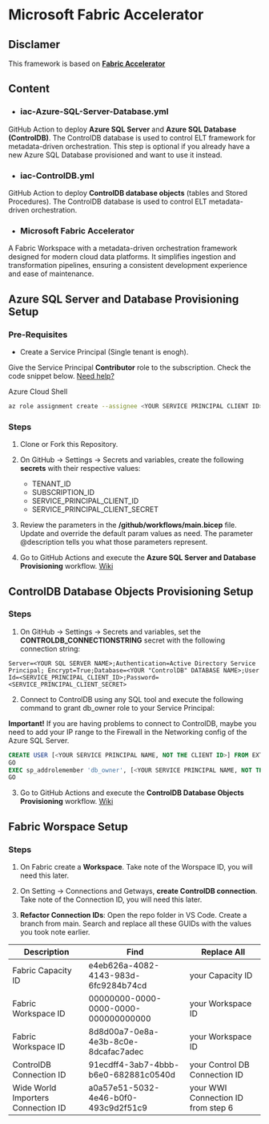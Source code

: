 # Microsoft Fabric Accelerator

## Disclamer
This framework is based on **[Fabric Accelerator](https://bennyaustin.com/2024/11/17/fabric-accelerator/)** 

## Content

- ### iac-Azure-SQL-Server-Database.yml
GitHub Action to deploy **Azure SQL Server** and **Azure SQL Database (ControlDB)**.
The ControlDB database is used to control ELT framework for metadata-driven orchestration. This step is optional if you already have a new Azure SQL Database provisioned and want to use it instead.

- ### iac-ControlDB.yml
GitHub Action to deploy **ControlDB database objects** (tables and Stored Procedures).
The ControlDB database is used to control ELT metadata-driven orchestration.

- ### Microsoft Fabric Accelerator
A Fabric Workspace with a metadata-driven orchestration framework designed for modern cloud data platforms. It simplifies ingestion and transformation pipelines, ensuring a consistent development experience and ease of maintenance.


## Azure SQL Server and Database Provisioning Setup

### Pre-Requisites

- Create a Service Principal (Single tenant is enogh).

Give the Service Principal **Contributor** role to the subscription. Check the code snippet below. [Need help?](https://learn.microsoft.com/en-us/entra/identity-platform/howto-create-service-principal-portal)

Azure Cloud Shell
```bash
az role assignment create --assignee <YOUR SERVICE PRINCIPAL CLIENT ID> --role Contributor --scope /subscriptions/<YOUR SUBSCRIPTION ID>
```

### Steps

1. Clone or Fork this Repository.

2. On GitHub -> Settings -> Secrets and variables, create the following **secrets** with their respective values:

    - TENANT_ID
    - SUBSCRIPTION_ID
    - SERVICE_PRINCIPAL_CLIENT_ID
    - SERVICE_PRINCIPAL_CLIENT_SECRET

3. Review the parameters in the **/github/workflows/main.bicep** file. Update and override the default param values as need. The parameter @description tells you what those parameters represent.

4. Go to GitHub Actions and execute the **Azure SQL Server and Database Provisioning** workflow. [Wiki](https://github.com/claydsoncoelho/elt-framework/wiki)


## ControlDB Database Objects Provisioning Setup

### Steps

1. On GitHub -> Settings -> Secrets and variables, set the **CONTROLDB_CONNECTIONSTRING** secret with the following connection string:

```
Server=<YOUR SQL SERVER NAME>;Authentication=Active Directory Service Principal; Encrypt=True;Database=<YOUR "ControlDB" DATABASE NAME>;User Id=<SERVICE_PRINCIPAL_CLIENT_ID>;Password=<SERVICE_PRINCIPAL_CLIENT_SECRET>
```

2. Connect to ControlDB using any SQL tool and execute the following command to grant db_owner role to your Service Principal:

**Important!** If you are having problems to connect to ControlDB, maybe you need to add your IP range to the Firewall in the Networking config of the Azure SQL Server.

```sql
CREATE USER [<YOUR SERVICE PRINCIPAL NAME, NOT THE CLIENT ID>] FROM EXTERNAL PROVIDER
GO
EXEC sp_addrolemember 'db_owner', [<YOUR SERVICE PRINCIPAL NAME, NOT THE CLIENT ID>]
GO
```

3. Go to GitHub Actions and execute the **ControlDB Database Objects Provisioning** workflow. [Wiki](https://github.com/claydsoncoelho/elt-framework/wiki)


## Fabric Worspace Setup

### Steps

1. On Fabric create a **Workspace**. Take note of the Worspace ID, you will need this later.

2. On Setting -> Connections and Getways, **create ControlDB connection**. Take note of the Connection ID, you will need this later.

3. **Refactor Connection IDs**: Open the repo folder in VS Code. Create a branch from main. Search and replace all these GUIDs with the values you took note earlier.

| Description | Find | Replace All |
| ----------- | ---- | ----------- |
| Fabric Capacity ID | e4eb626a-4082-4143-983d-6fc9284b74cd | your Capacity ID |
| Fabric Workspace ID | 00000000-0000-0000-0000-000000000000 | your Workspace ID |
| Fabric Workspace ID | 8d8d00a7-0e8a-4e3b-8c0e-8dcafac7adec | your Workspace ID|
| ControlDB Connection ID | 91ecdff4-3ab7-4bbb-b6e0-682881c0540d | your Control DB Connection ID |
| Wide World Importers Connection ID | a0a57e51-5032-4e46-b0f0-493c9d2f51c9 | your WWI Connection ID from step 6 |